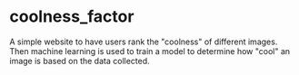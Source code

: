 # coolness_factor
A simple website to have users rank the "coolness" of different images. Then machine learning is used to train a model to determine how "cool" an image is based on the data collected.
